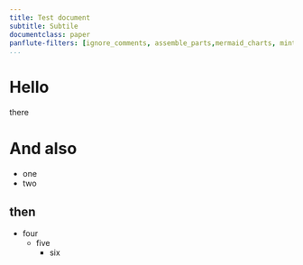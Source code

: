 ```yaml
---
title: Test document
subtitle: Subtile
documentclass: paper
panflute-filters: [ignore_comments, assemble_parts,mermaid_charts, minted_code]
...
```


# Hello

there

# And also

- one
- two

## then

- four
	- five
		- six

